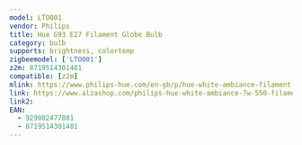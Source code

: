 ```yaml
---
model: LTO001
vendor: Philips
title: Hue G93 E27 Filament Globe Bulb
category: bulb
supports: brightness, colortemp
zigbeemodel: ['LTO001']
z2m: 8719514301481
compatible: [z2m]
mlink: https://www.philips-hue.com/en-gb/p/hue-white-ambiance-filament-1-pack-g93-e27-filament-globe/8719514301481
link: https://www.alzashop.com/philips-hue-white-ambiance-7w-550-filament-g93-e27-d6731016.htm
link2: 
EAN: 
  - 929002477801
  - 8719514301481
---
```

